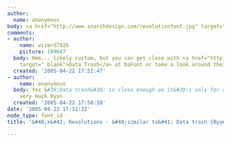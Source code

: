 ```yaml
---
author:
  name: anonymous
body: <a href="http://www.scorchdesign.com/revolutionfont.jpg" target="_blank">http://www.scorchdesign.com/revolutionfont.jpg</a>
comments:
- author:
    name: wizard7926
    picture: 109647
  body: Hmm... likely custom, but you can get close with <a href="http://www.dafont.com/en/theme.php?cat=205&amp;page=1&amp;text=REVOLUTIONS"
    target="_blank">Data Trash</a> at DaFont or take a look around their Russian section.
  created: '2005-04-22 17:51:47'
- author:
    name: anonymous
  body: Yes &#39;Data trash&#39; is close enough as it&#39;s only for a pitch. Thanks
    very much Ryan
  created: '2005-04-22 17:58:10'
date: '2005-04-22 17:31:32'
node_type: font_id
title: '&#40;x&#41; Revolutions - &#40;similar to&#41; Data trash {Ryan}'

---
```


